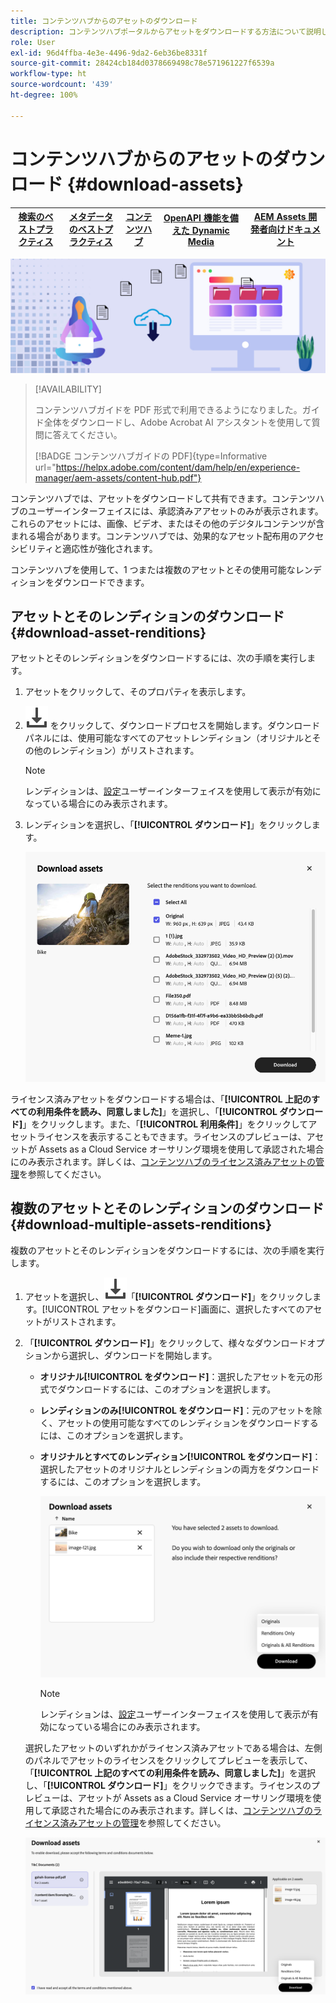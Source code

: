 ```yaml
---
title: コンテンツハブからのアセットのダウンロード
description: コンテンツハブポータルからアセットをダウンロードする方法について説明します。
role: User
exl-id: 96d4ffba-4e3e-4496-9da2-6eb36be8331f
source-git-commit: 28424cb184d0378669498c78e571961227f6539a
workflow-type: ht
source-wordcount: '439'
ht-degree: 100%

---
```


# コンテンツハブからのアセットのダウンロード {#download-assets}

| [検索のベストプラクティス](/help/assets/search-best-practices.md) | [メタデータのベストプラクティス](/help/assets/metadata-best-practices.md) | [コンテンツハブ](/help/assets/product-overview.md) | [OpenAPI 機能を備えた Dynamic Media](/help/assets/dynamic-media-open-apis-overview.md) | [AEM Assets 開発者向けドキュメント](https://developer.adobe.com/experience-cloud/experience-manager-apis/) |
| ------------- | --------------------------- |---------|----|-----|

<!-- ![Download assets](assets/download-asset.jpg) -->
![アセットのダウンロード](assets/download-asset-genstudio.jpeg)

>[!AVAILABILITY]
>
>コンテンツハブガイドを PDF 形式で利用できるようになりました。ガイド全体をダウンロードし、Adobe Acrobat AI アシスタントを使用して質問に答えてください。
>
>[!BADGE コンテンツハブガイドの PDF]{type=Informative url="https://helpx.adobe.com/content/dam/help/en/experience-manager/aem-assets/content-hub.pdf"}

コンテンツハブでは、アセットをダウンロードして共有できます。コンテンツハブのユーザーインターフェイスには、承認済みアアセットのみが表示されます。これらのアセットには、画像、ビデオ、またはその他のデジタルコンテンツが含まれる場合があります。コンテンツハブでは、効果的なアセット配布用のアクセシビリティと適応性が強化されます。

コンテンツハブを使用して、1 つまたは複数のアセットとその使用可能なレンディションをダウンロードできます。

## アセットとそのレンディションのダウンロード {#download-asset-renditions}

アセットとそのレンディションをダウンロードするには、次の手順を実行します。

1. アセットをクリックして、そのプロパティを表示します。

1. ![ダウンロード](/help/assets/assets/download-icon.svg) をクリックして、ダウンロードプロセスを開始します。ダウンロードパネルには、使用可能なすべてのアセットレンディション（オリジナルとその他のレンディション）がリストされます。

   >[!NOTE]
   >
   >レンディションは、[設定](/help/assets/configure-content-hub-ui-options.md#renditions-content-hub)ユーザーインターフェイスを使用して表示が有効になっている場合にのみ表示されます。

1. レンディションを選択し、「**[!UICONTROL ダウンロード]**」をクリックします。

   ![1 つのアセットレンディションをダウンロード](/help/assets/assets/download-single-asset-renditions.png)


ライセンス済みアセットをダウンロードする場合は、「**[!UICONTROL 上記のすべての利用条件を読み、同意しました]**」を選択し、「**[!UICONTROL ダウンロード]**」をクリックします。また、「**[!UICONTROL 利用条件]**」をクリックしてアセットライセンスを表示することもできます。ライセンスのプレビューは、アセットが Assets as a Cloud Service オーサリング環境を使用して承認された場合にのみ表示されます。詳しくは、[コンテンツハブのライセンス済みアセットの管理](/help/assets/manage-licensed-assets-on-content-hub.md)を参照してください。

## 複数のアセットとそのレンディションのダウンロード {#download-multiple-assets-renditions}

複数のアセットとそのレンディションをダウンロードするには、次の手順を実行します。

1. アセットを選択し、![ダウンロード](/help/assets/assets/download-icon.svg)「**[!UICONTROL ダウンロード]**」をクリックします。[!UICONTROL アセットをダウンロード]画面に、選択したすべてのアセットがリストされます。
1. 「**[!UICONTROL ダウンロード]**」をクリックして、様々なダウンロードオプションから選択し、ダウンロードを開始します。

   * **オリジナル[!UICONTROL をダウンロード]**：選択したアセットを元の形式でダウンロードするには、このオプションを選択します。
   * **レンディションのみ[!UICONTROL をダウンロード]**：元のアセットを除く、アセットの使用可能なすべてのレンディションをダウンロードするには、このオプションを選択します。
   * **オリジナルとすべてのレンディション[!UICONTROL をダウンロード]**：選択したアセットのオリジナルとレンディションの両方をダウンロードするには、このオプションを選択します。

     ![複数のレンディションをダウンロード](/help/assets/assets/download-multiple-renditions.png)

     >[!NOTE]
     >
     >レンディションは、[設定](/help/assets/configure-content-hub-ui-options.md#renditions-content-hub)ユーザーインターフェイスを使用して表示が有効になっている場合にのみ表示されます。

   選択したアセットのいずれかがライセンス済みアセットである場合は、左側のパネルでアセットのライセンスをクリックしてプレビューを表示して、「**[!UICONTROL 上記のすべての利用条件を読み、同意しました]**」を選択し、「**[!UICONTROL ダウンロード]**」をクリックできます。ライセンスのプレビューは、アセットが Assets as a Cloud Service オーサリング環境を使用して承認された場合にのみ表示されます。詳しくは、[コンテンツハブのライセンス済みアセットの管理](/help/assets/manage-licensed-assets-on-content-hub.md)を参照してください。

   ![複数ライセンスをダウンロード](/help/assets/assets/download-multiple-license.png)

<!--1. On the Content Hub homepage, select the asset and click **Download**. The **Download assets** dialog box displays a license or list of licenses associated with the selected assets in the left pane. 
1. Click a license in the left pane to see its PDF in the middle pane and the associated assets with it in the right pane. The license PDF preview is displayed only if the license is approved in your Assets as a Cloud Service environment. [Approve the license PDFs](/help/assets/approve-assets-content-hub.md) of the selected assets to see their previews.
1. Optional: Click ![remove-icon](/help/assets/assets/remove-icon.svg) to remove a license from the dialog box.
1. Select **I have read and accept all the terms and conditions mentioned above.** 
1. Click **Download** to download the selected assets.-->

<!---This dialog box displays the list of licenses associated with the selected assets in the left pane. Select a license to preview its terms and conditions (in pdf format) in the middle pane and the preview of the associated assets to the license in the right. Reviewed licenses are highlighted in light blue.


The dialog box that displays depends on whether the download list includes expired assets or only non-expired assets. <br/>
**Download expired assets dialog box:** This dialog box displays the expired assets' preview along with their expiry date in the left pane. The expired assets' count out of total selected displays in the right pane. Click **Proceed with all assets** to download expired assets with other assets (if present). The Download assets dialog box displays. See the [Download assets dialog box](#Download-asset-dialog-box) to proceed further.
    
    >[!NOTE]
    >
    >[Enable the download option for expired assets](/help/assets/configure-content-hub-ui-options.md#expired-assets-content-hub) to download them. Only expired assets that have enabled downloading are available for download.

   <a id="Download-asset-dialog-box"></a> **Download assets dialog box:** This dialog box displays the list of licenses associated with the selected assets in the left pane. Select a license to preview its terms and conditions (in pdf format) in the middle pane and the associated assets' preview and their count in the right pane. Reviewed licenses are highlighted in light blue.

    >[!NOTE]
    >
    > The **Download Asset dialog box** previews licensing terms and conditions only for approved licenses. [Approve the assets' licenses](/help/assets/approve-assets-content-hub.md) before downloading them to preview their licensing terms in the **Download Asset dialog box**.

1. Click  ![remove-icon](/help/assets/assets/remove-icon.svg) to remove a license from the download dialog box. 

1. Accept the terms and conditions and then click **Download** to download assets associated with the available licenses in the left pane.-->
<!--![download-multiple-license](/help/assets/assets/download-multiple-license.png)-->

<!---
### Download non-licensed Assets {#download-non-licensed-assets}

 To download non-licensed assets, select the assets and click ![download](/help/assets/assets/download-icon.svg) from the top rail.-->







